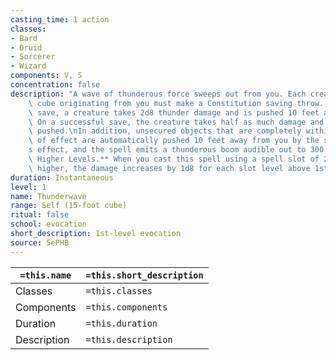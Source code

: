 ```yaml
---
casting_time: 1 action
classes:
- Bard
- Druid
- Sorcerer
- Wizard
components: V, S
concentration: false
description: "A wave of thunderous force sweeps out from you. Each creature in a 15-foot\
    \ cube originating from you must make a Constitution saving throw. On a failed\
    \ save, a creature takes 2d8 thunder damage and is pushed 10 feet away from you.\
    \ On a successful save, the creature takes half as much damage and isn\u2019t\
    \ pushed.\nIn addition, unsecured objects that are completely within the area\
    \ of effect are automatically pushed 10 feet away from you by the spell\u2019\
    s effect, and the spell emits a thunderous boom audible out to 300 feet.\n**At\
    \ Higher Levels.** When you cast this spell using a spell slot of 2nd level or\
    \ higher, the damage increases by 1d8 for each slot level above 1st."
duration: Instantaneous
level: 1
name: Thunderwave
range: Self (15-foot cube)
ritual: false
school: evocation
short_description: 1st-level evocation
source: 5ePHB
---
```


| `=this.name` | `=this.short_description` |
| ------------ | ------------------------- |
| Classes      | `=this.classes`           |
| Components   | `=this.components`        |
| Duration     | `=this.duration`          |
| Description  | `=this.description`       |